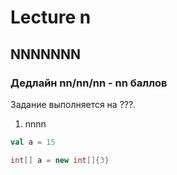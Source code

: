 # Lecture n
## NNNNNNN
### Дедлайн nn/nn/nn - nn баллов
Задание выполняется на ???.

1) nnnn
```scala
val a = 15
```
```java
int[] a = new int[]{3}
```
